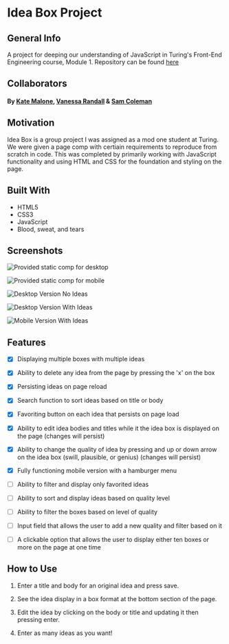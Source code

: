 # Idea Box Project


## General Info

A project for deeping our understanding of JavaScript in Turing's Front-End Engineering course, Module 1.
Repository can be found <a href="https://github.com/SamuelColeman/idea-box">here</a>

## Collaborators 

#### By [Kate Malone](https://github.com/katemalone), [Vanessa Randall](https://github.com/vrandall66) & [Sam Coleman](https://github.com/SamuelColeman) 

## Motivation

Idea Box is a group project I was assigned as a mod one student at Turing. We were given a page comp with certiain requirements to reproduce from scratch in code. This was completed by primarily working with JavaScript functionality and using HTML and CSS for the foundation and styling on the page.


## Built With

- HTML5
- CSS3
- JavaScript
- Blood, sweat, and tears


## Screenshots

![Provided static comp for desktop](images/IdeaBox-Comp.jpg "Provided static comp for desktop")

![Provided static comp for mobile](images/IdeaBox-Mobile.jpg "Provided static comp for mobile")

![Desktop Version No Ideas](images/No-ideas-Desktop.png "Desktop layout without ideas")

![Desktop Version With Ideas](images/Ideas-Desktop.png "Desktop layout with ideas")

![Mobile Version With Ideas](images/IdeaBox-Mobile-.png "Mobile layout with ideas")

## Features

- [x] Displaying multiple boxes with multiple ideas
- [x] Ability to delete any idea from the page by pressing the 'x' on the box
- [x] Persisting ideas on page reload
- [x] Search function to sort ideas based on title or body
- [x] Favoriting button on each idea that persists on page load
- [x] Ability to edit idea bodies and titles while it the idea box is displayed on the page (changes will persist)
- [x] Ability to change the quality of idea by pressing and up or down arrow on the idea box (swill, plausible, or genius) (changes will persist)
- [x] Fully functioning mobile version with a hamburger menu
- [ ] Ability to filter and display only favorited ideas
- [ ] Ability to sort and display ideas based on quality level
- [ ] Ability to filter the boxes based on level of quality
- [ ] Input field that allows the user to add a new quality and filter based on it
- [ ] A clickable option that allows the user to display either ten boxes or more on the page at one time


## How to Use

1. Enter a title and body for an original idea and press save.

2. See the idea display in a box format at the bottom section of the page.

3. Edit the idea by clicking on the body or title and updating it then pressing enter.

4. Enter as many ideas as you want!

